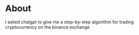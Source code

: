 # About
I asked chatgpt to give me a step-by-step algorithm for trading cryptocurrency on the binance exchange 
